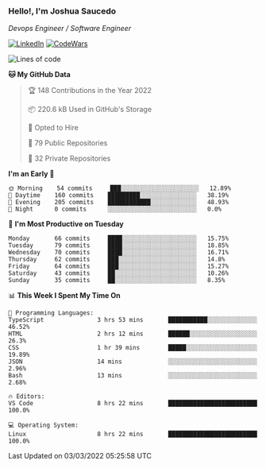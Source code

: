 ### Hello!, I'm Joshua Saucedo
*Devops Engineer / Software Engineer*  

[![LinkedIn](https://img.shields.io/badge/LinkedIn-0073b1?logo=linkedin&style=flat-square&logoColor=white)](https://www.linkedin.com/in/joshua-nathanael-saucedo-uriarte-bb0336169/)
[![CodeWars](https://www.codewars.com/users/joshuansu0897/badges/micro)](https://www.codewars.com/users/joshuansu0897)

<!--START_SECTION:waka-->
![Lines of code](https://img.shields.io/badge/From%20Hello%20World%20I%27ve%20Written-2%20Million%20lines%20of%20code-blue)

**🐱 My GitHub Data** 

> 🏆 148 Contributions in the Year 2022
 > 
> 📦 220.6 kB Used in GitHub's Storage 
 > 
> 💼 Opted to Hire
 > 
> 📜 79 Public Repositories 
 > 
> 🔑 32 Private Repositories  
 > 
**I'm an Early 🐤** 

```text
🌞 Morning    54 commits     ███░░░░░░░░░░░░░░░░░░░░░░   12.89% 
🌆 Daytime    160 commits    █████████░░░░░░░░░░░░░░░░   38.19% 
🌃 Evening    205 commits    ████████████░░░░░░░░░░░░░   48.93% 
🌙 Night      0 commits      ░░░░░░░░░░░░░░░░░░░░░░░░░   0.0%

```
📅 **I'm Most Productive on Tuesday** 

```text
Monday       66 commits     ████░░░░░░░░░░░░░░░░░░░░░   15.75% 
Tuesday      79 commits     ████░░░░░░░░░░░░░░░░░░░░░   18.85% 
Wednesday    70 commits     ████░░░░░░░░░░░░░░░░░░░░░   16.71% 
Thursday     62 commits     ███░░░░░░░░░░░░░░░░░░░░░░   14.8% 
Friday       64 commits     ███░░░░░░░░░░░░░░░░░░░░░░   15.27% 
Saturday     43 commits     ██░░░░░░░░░░░░░░░░░░░░░░░   10.26% 
Sunday       35 commits     ██░░░░░░░░░░░░░░░░░░░░░░░   8.35%

```


📊 **This Week I Spent My Time On** 

```text
💬 Programming Languages: 
TypeScript               3 hrs 53 mins       ███████████░░░░░░░░░░░░░░   46.52% 
HTML                     2 hrs 12 mins       ██████░░░░░░░░░░░░░░░░░░░   26.3% 
CSS                      1 hr 39 mins        █████░░░░░░░░░░░░░░░░░░░░   19.89% 
JSON                     14 mins             ░░░░░░░░░░░░░░░░░░░░░░░░░   2.96% 
Bash                     13 mins             ░░░░░░░░░░░░░░░░░░░░░░░░░   2.68%

🔥 Editors: 
VS Code                  8 hrs 22 mins       █████████████████████████   100.0%

💻 Operating System: 
Linux                    8 hrs 22 mins       █████████████████████████   100.0%

```


 Last Updated on 03/03/2022 05:25:58 UTC
<!--END_SECTION:waka-->
